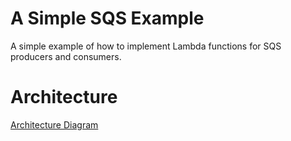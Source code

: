 # A Simple SQS Example

A simple example of how to implement Lambda functions for SQS producers and consumers.


# Architecture

[Architecture Diagram](img/architecture-diagram.png)
